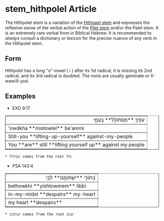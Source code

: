 # stem_hithpolel Article
The Hithpolel stem is a variation of the [Hithpael stem](https://git.door43.org/Door43/en-uhg/src/master/content/stem_hithpael/02.md) and expresses the reflexive sense of the verbal action of the [Pilel stem](https://git.door43.org/Door43/en-uhg/src/master/content/stem_pilel/02.md) and/or the Palel stem.  It is an extremely rare verbal from in Biblical Hebrew.  It is recommended to *always* consult a dictionary or lexicon for the precise nuance of any verb in the Hithpolel stem.

## Form

Hithpolel has a long "o" vowel (  ו  )  after its 1st radical, it is missing its 2nd radical, and its 3rd radical is doubled. The roots are usually geminate or II-waw/II-yod. 

## Examples

* EXO 9:17
<table border="1" class="docutils">
<colgroup>
<col width="100%" />
</colgroup>
<tbody valign="top">
<tr class="row-odd" align="right"><td>עֹודְךָ֖ **מִסְתֹּולֵ֣ל** בְּעַמִּ֑י</td>
</tr>
<tr class="row-even"><td>'owdkha **mistowlel** be'ammi</td>
</tr>
<tr class="row-odd"><td>Still-you **lifting-up-yourself** against-my-people</td>
</tr>
<tr class="row-even"><td>You **are** still **lifting yourself up** against my people</td>
</tr>
</tbody>
</table>

    * מִסְתּוֹלֵל comes from the root סלל

* PSA 143:4
<table border="1" class="docutils">
<colgroup>
<col width="100%" />
</colgroup>
<tbody valign="top">
<tr class="row-odd" align="right"><td>בְּ֝תֹוכִ֗י **יִשְׁתֹּומֵ֥ם** לִבִּֽי׃</td>
</tr>
<tr class="row-even"><td>bethowkhi **yishtowmem** libbi</td>
</tr>
<tr class="row-odd"><td>in-my-midst **despairs** my-heart</td>
</tr>
<tr class="row-even"><td>my heart **despairs**</td>
</tr>
</tbody>
</table>

    * יִשְׁתּוֹמֵם comes from the root שׁמם